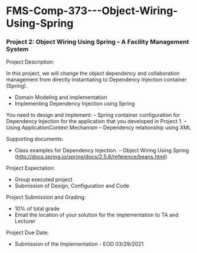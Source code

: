# FMS-Comp-373---Object-Wiring-Using-Spring

### Project 2: Object Wiring Using Spring – A Facility Management System
Project Description:

In this project, we will change the object dependency and collaboration management from directly
instantiating to Dependency Injection container (Spring).
- Domain Modeling and implementation
- Implementing Dependency Injection using Spring

You need to design and implement:
– Spring container configuration for Dependency Injection for the application that you
developed in Project 1.
– Using ApplicationContext Mechanism
– Dependency relationship using XML

Supporting documents:
- Class examples for Dependency Injection.
– Object Wiring Using Spring (http://docs.spring.io/spring/docs/2.5.6/reference/beans.html)

Project Expectation:
- Group executed project
- Submission of Design, Configuration and Code

Project Submission and Grading:
- 10% of total grade
- Email the location of your solution for the implementation to TA and Lecturer

Project Due Date:
- Submission of the Implementation - EOD 03/29/2021
